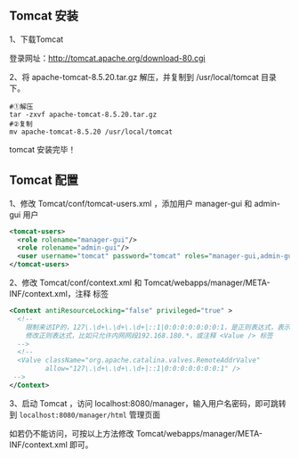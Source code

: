## Tomcat 安装

1、下载Tomcat

登录网址：http://tomcat.apache.org/download-80.cgi

2、将 apache-tomcat-8.5.20.tar.gz 解压，并复制到 /usr/local/tomcat 目录下。

```
#①解压
tar -zxvf apache-tomcat-8.5.20.tar.gz
#②复制
mv apache-tomcat-8.5.20 /usr/local/tomcat
```

tomcat 安装完毕！

## Tomcat 配置

1、修改 Tomcat/conf/tomcat-users.xml ，添加用户 manager-gui 和 admin-gui 用户

```xml
<tomcat-users>
  <role rolename="manager-gui"/>
  <role rolename="admin-gui"/>
  <user username="tomcat" password="tomcat" roles="manager-gui,admin-gui"/>
</tomcat-users>
```

2、修改 Tomcat/conf/context.xml 和 Tomcat/webapps/manager/META-INF/context.xml，注释 <Value /> 标签

```xml
<Context antiResourceLocking="false" privileged="true" >
  <!--
    限制来访IP的，127\.\d+\.\d+\.\d+|::1|0:0:0:0:0:0:0:1，是正则表达式，表示IPv4和IPv6的本机环回地址
    修改正则表达式，比如只允许内网网段192.168.180.*，或注释 <Value /> 标签
  -->
  <!-- 
  <Valve className="org.apache.catalina.valves.RemoteAddrValve"
         allow="127\.\d+\.\d+\.\d+|::1|0:0:0:0:0:0:0:1" /> 
 -->
</Context>
```

3、启动 Tomcat ，访问 localhost:8080/manager，输入用户名密码，即可跳转到 `localhost:8080/manager/html` 管理页面

如若仍不能访问，可按以上方法修改 Tomcat/webapps/manager/META-INF/context.xml 即可。
